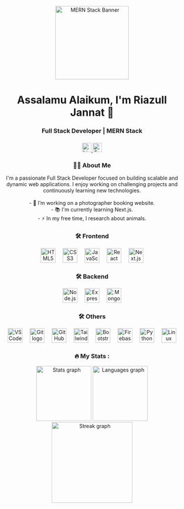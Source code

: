 <div align="center">
  <img height="200" src="https://i.ibb.co.com/YF0nm37r/MERN-banner.png" alt="MERN Stack Banner" />
</div>
<h1 align="center">Assalamu Alaikum, I'm Riazull Jannat 👋</h1>
<h3 align="center">Full Stack Developer | MERN Stack</h3>

###

<div align="center">
  <a href="https://www.linkedin.com/in/riazull-jannat-78baa218b/" target="_blank">
    <img src="https://img.shields.io/static/v1?message=LinkedIn&logo=linkedin&label=&color=0077B5&logoColor=white&labelColor=&style=for-the-badge" height="25" alt="LinkedIn logo" />
  </a>
  <img src="https://img.shields.io/static/v1?message=Facebook&logo=facebook&label=&color=1877F2&logoColor=white&labelColor=&style=for-the-badge" height="25" alt="Facebook logo" />
</div>

###

<h3 align="center">👩‍💻 About Me</h3>

<p align="center">I'm a passionate Full Stack Developer focused on building scalable and dynamic web applications. I enjoy working on challenging projects and continuously learning new technologies.<br><br>
- 🔪 I’m working on a photographer booking website.<br>
- 📚 I'm currently learning Next.js.<br>
- ⚡ In my free time, I research about animals.
</p>

###

<h3 align="center">🛠 Frontend</h3>

<div align="center">
  <img src="https://cdn.jsdelivr.net/gh/devicons/devicon/icons/html5/html5-original.svg" height="40" alt="HTML5 logo" />
  <img width="12" />
  <img src="https://cdn.simpleicons.org/css3/1572B6" height="40" alt="CSS3 logo" />
  <img width="12" />
  <img src="https://cdn.simpleicons.org/javascript/F7DF1E" height="40" alt="JavaScript logo" />
  <img width="12" />
  <img src="https://cdn.jsdelivr.net/gh/devicons/devicon/icons/react/react-original.svg" height="40" alt="React logo" />
  <img width="12" />
  <img src="https://skillicons.dev/icons?i=nextjs" height="40" alt="Next.js logo" />
</div>

###

<h3 align="center">🛠 Backend</h3>

<div align="center">
  <img src="https://img.shields.io/badge/Node.js-339933?logo=nodedotjs&logoColor=white&style=for-the-badge" height="40" alt="Node.js logo" />
  <img width="12" />
  <img src="https://img.shields.io/badge/Express-000000?logo=express&logoColor=white&style=for-the-badge" height="40" alt="Express logo" />
  <img width="12" />
  <img src="https://img.shields.io/badge/MongoDB-47A248?logo=mongodb&logoColor=white&style=for-the-badge" height="40" alt="MongoDB logo" />
</div>

###

<h3 align="center">🛠 Others</h3>

<div align="center">
  <img src="https://cdn.jsdelivr.net/gh/devicons/devicon/icons/vscode/vscode-original.svg" height="40" alt="VSCode logo" />
  <img width="12" />
  <img src="https://cdn.simpleicons.org/git/F05032" height="40" alt="Git logo" />
  <img width="12" />
  <img src="https://skillicons.dev/icons?i=github" height="40" alt="GitHub logo" />
  <img width="12" />
  <img src="https://cdn.simpleicons.org/tailwindcss/06B6D4" height="40" alt="TailwindCSS logo" />
  <img width="12" />
  <img src="https://cdn.jsdelivr.net/gh/devicons/devicon/icons/bootstrap/bootstrap-original.svg" height="40" alt="Bootstrap logo" />
  <img width="12" />
  <img src="https://cdn.jsdelivr.net/gh/devicons/devicon/icons/firebase/firebase-plain.svg" height="40" alt="Firebase logo" />
  <img width="12" />
  <img src="https://skillicons.dev/icons?i=py" height="40" alt="Python logo" />
  <img width="12" />
  <img src="https://cdn.jsdelivr.net/gh/devicons/devicon/icons/linux/linux-original.svg" height="40" alt="Linux logo" />
</div>

###

<h3 align="center">🔥 My Stats :</h3>

<div align="center">
  <img src="https://github-readme-stats.vercel.app/api?username=RiazullJannat&show_icons=true&include_all_commits=true&count_private=true&theme=dracula&locale=en&hide_border=false" height="150" alt="Stats graph" />
  <img src="https://github-readme-stats.vercel.app/api/top-langs?username=RiazullJannat&locale=en&layout=compact&langs_count=5&theme=dracula&hide_border=false" height="150" alt="Languages graph" />
</div>

<div align="center">
  <img src="https://streak-stats.demolab.com?user=RiazullJannat&theme=dracula&hide_border=false" height="220" alt="Streak graph" />
</div>

###
